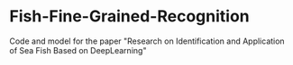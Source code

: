 # Fish-Fine-Grained-Recognition
Code and model for the paper "Research on Identification and Application of Sea Fish Based on DeepLearning"

